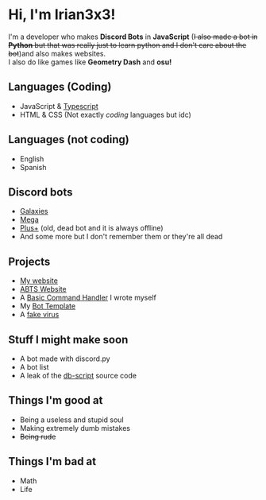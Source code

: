 # Hi, I'm Irian3x3!
I'm a developer who makes **Discord Bots** in **JavaScript** (~~I also made a bot in **Python** but that was really just to learn python and I don't care about the bot~~)and also makes websites.  
I also do like games like **Geometry Dash** and **osu!**
## Languages (Coding)
- JavaScript & [Typescript](https://www.typescriptlang.org)
- HTML & CSS (Not exactly *coding* languages but idc)
## Languages (not coding)
- English
- Spanish
## Discord bots
- [Galaxies](https://discord.com/api/oauth2/authorize?client_id=754403987100270682&permissions=470150358&scope=bot "A multi-purpose moderation bot!")
- [Mega](https://bit.ly/31jHDNu "A multi-purpose bot")
- [Plus+](https://discord.com/api/oauth2/authorize?client_id=736576975627354202&permissions=8&scope=bot "An old bot which is always offline and just dead") (old, dead bot and it is always offline)
- And some more but I don't remember them or they're all dead
## Projects
- [My website](https://irian3x3.xyz)
- [ABTS Website](https://bot-creations.github.io)
- A [Basic Command Handler](https://github.com/Irian3x3/basic-command-handler) I wrote myself
- My [Bot Template](../../../bot-template)
- A [fake virus](../../../fake-virus)
## Stuff I might make soon
- A bot made with discord.py
- A bot list
- A leak of the [db-script](https://www.db-script.xyz) source code
## Things I'm good at
- Being a useless and stupid soul
- Making extremely dumb mistakes
- ~~Being rude~~
## Things I'm bad at
- Math
- Life
